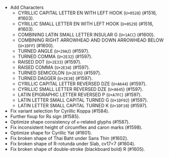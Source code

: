 * Add Characters
  - CYRILLIC CAPITAL LETTER EN WITH LEFT HOOK (`U+0528`) (#1516, #1603).
  - CYRILLIC SMALL LETTER EN WITH LEFT HOOK (`U+0529`) (#1516, #1603).
  - COMBINING LATIN SMALL LETTER INSULAR G (`U+1ACC`) (#1600).
  - COMBINING RIGHT ARROWHEAD AND DOWN ARROWHEAD BELOW (`U+1DFF`) (#1600).
  - TURNED ANGLE (`U+29A2`) (#1597).
  - TURNED COMMA (`U+2E32`) (#1597).
  - RAISED DOT (`U+2E33`) (#1597).
  - RAISED COMMA (`U+2E34`) (#1597).
  - TURNED SEMICOLON (`U+2E35`) (#1597).
  - TURNED DAGGER (`U+2E38`) (#1597).
  - CYRILLIC CAPITAL LETTER REVERSED DZE (`U+A644`) (#1597).
  - CYRILLIC SMALL LETTER REVERSED DZE (`U+A645`) (#1597).
  - LATIN EPIGRAPHIC LETTER REVERSED P (`U+A7FC`) (#1597).
  - LATIN LETTER SMALL CAPITAL TURNED G (`U+1DF02`) (#1597).
  - LATIN LETTER SMALL CAPITAL TURNED K (`U+1DF10`) (#1597).
* Fix variant selection for Cyrillic Koppa (#1584).
* Further fixup for Rs sign (#1585).
* Optimize shape consistency of `e`-related glyphs (#1587).
* Fix inconsistent height of circumflex and caron marks (#1598).
* Optimize shape for Cyrillic Yat (#1601).
* Fix broken shape of Thai Baht under Sans Thin (#1602).
* Fix broken shape of R-rotunda under Slab, cv17=7 (#1604).
* Fix broken shape of double-stroke (blackboard bold) R (#1605).
